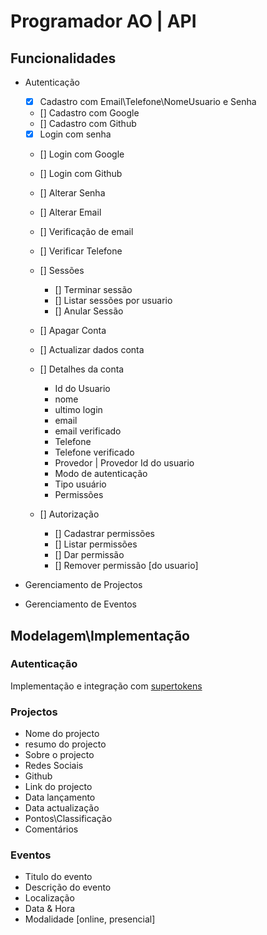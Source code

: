# Programador AO | API

## Funcionalidades

- Autenticação
	- [x] Cadastro com Email\Telefone\NomeUsuario e Senha
	- [] Cadastro com Google
	- [] Cadastro com Github
	- [x] Login com senha
	- [] Login com Google
	- [] Login com Github
	- [] Alterar Senha
	- [] Alterar Email
	- [] Verificação de email
	- [] Verificar Telefone
	- [] Sessões
		- [] Terminar sessão
		- [] Listar sessões por usuario
		- [] Anular Sessão
	- [] Apagar Conta
	- [] Actualizar dados conta
	- [] Detalhes da conta 
		- Id do Usuario
		- nome
		- ultimo login
		- email
		- email verificado
		- Telefone 
		- Telefone verificado
		- Provedor | Provedor Id do usuario
		- Modo de autenticação
		- Tipo usuário 
		- Permissões
	
	- [] Autorização
		- [] Cadastrar permissões
		- [] Listar permissões
		- [] Dar permissão
		- [] Remover permissão [do usuario]
	
- Gerenciamento de Projectos
- Gerenciamento de Eventos

## Modelagem\Implementação

### Autenticação

Implementação e integração  com [supertokens](https://supertokens.com/)

### Projectos
- Nome do projecto
- resumo do projecto
- Sobre o projecto
- Redes Sociais
- Github
- Link do projecto
- Data lançamento
- Data actualização
- Pontos\Classificação
- Comentários
 
### Eventos
- Titulo do evento
- Descrição do evento
- Localização
- Data & Hora
- Modalidade [online, presencial]
